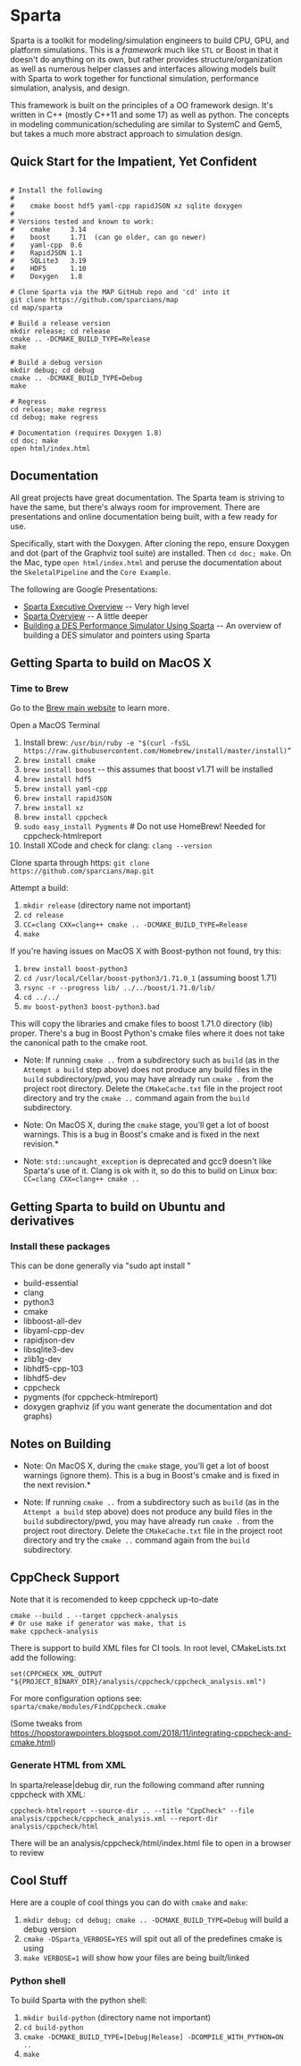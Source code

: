 # Sparta

Sparta is a toolkit for modeling/simulation engineers to build CPU,
GPU, and platform simulations.  This is a _framework_ much like `STL`
or Boost in that it doesn't do anything on its own, but rather
provides structure/organization as well as numerous helper classes and
interfaces allowing models built with Sparta to work together for
functional simulation, performance simulation, analysis, and design.

This framework is built on the principles of a OO framework design.
It's written in C++ (mostly C++11 and some 17) as well as python.  The
concepts in modeling communication/scheduling are similar to SystemC
and Gem5, but takes a much more abstract approach to simulation
design.

## Quick Start for the Impatient, Yet Confident

```

# Install the following
#
#    cmake boost hdf5 yaml-cpp rapidJSON xz sqlite doxygen
#
# Versions tested and known to work:
#    cmake     3.14
#    boost     1.71  (can go older, can go newer)
#    yaml-cpp  0.6
#    RapidJSON 1.1
#    SQLite3   3.19
#    HDF5      1.10
#    Doxygen   1.8

# Clone Sparta via the MAP GitHub repo and 'cd' into it
git clone https://github.com/sparcians/map
cd map/sparta

# Build a release version
mkdir release; cd release
cmake .. -DCMAKE_BUILD_TYPE=Release
make

# Build a debug version
mkdir debug; cd debug
cmake .. -DCMAKE_BUILD_TYPE=Debug
make

# Regress
cd release; make regress
cd debug; make regress

# Documentation (requires Doxygen 1.8)
cd doc; make
open html/index.html

```

## Documentation

All great projects have great documentation.  The Sparta team is striving to have the same, but there's always room for improvement.  There are presentations and online documentation being built, with a few ready for use.

Specifically, start with the Doxygen.  After cloning the repo, ensure Doxygen and dot (part of the Graphviz tool suite) are installed.  Then `cd doc; make`.  On the Mac, type `open html/index.html` and peruse the documentation about the `SkeletalPipeline` and the `Core Example`.

The following are Google Presentations:
- [Sparta Executive Overview](https://docs.google.com/presentation/d/1_JzBj0do0KaF_Q5c48AvBeBEuXgZ4307CFEoH3yty68/edit?usp=sharing) -- Very high level
- [Sparta Overview](https://docs.google.com/presentation/d/1mDnTIVf8dFqcs0cE5Dd0Lb_UNrarF9wLFTqze_Tng2o/edit?usp=sharing) -- A little deeper
- [Building a DES Performance Simulator Using Sparta](https://docs.google.com/presentation/d/1Z1wv3eETH9WhPXzdCDCuNlN2PS4C3-7kTnXbj5sdj-E/edit?usp=sharing) -- An overview of building a DES simulator and pointers using Sparta

## Getting Sparta to build on MacOS X

### Time to Brew

Go to the [Brew main website](https://brew.sh) to learn more.

Open a MacOS Terminal

1. Install brew: `/usr/bin/ruby -e "$(curl -fsSL https://raw.githubusercontent.com/Homebrew/install/master/install)”`
1. `brew install cmake`
1. `brew install boost` -- this assumes that boost v1.71 will be installed
1. `brew install hdf5`
1. `brew install yaml-cpp`
1. `brew install rapidJSON`
1. `brew install xz`
1. `brew install cppcheck`
1. `sudo easy_install Pygments` # Do not use HomeBrew! Needed for cppcheck-htmlreport
1. Install XCode and check for clang: `clang --version`

Clone sparta through https: `git clone https://github.com/sparcians/map.git`

Attempt a build:

1. `mkdir release` (directory name not important)
1. `cd release`
1. `CC=clang CXX=clang++ cmake .. -DCMAKE_BUILD_TYPE=Release`
1. `make`

If you're having issues on MacOS X with Boost-python not found, try this:

1. `brew install boost-python3`
1. `cd /usr/local/Cellar/boost-python3/1.71.0_1`  (assuming boost 1.71)
1. `rsync -r --progress lib/ ../../boost/1.71.0/lib/`
1. `cd ../../`
1. `mv boost-python3 boost-python3.bad`

This will copy the libraries and cmake files to boost 1.71.0 directory
(lib) proper.  There's a bug in Boost Python's cmake files where it
does not take the canonical path to the cmake root.

* Note: If running `cmake ..` from a subdirectory such as `build` (as
  in the `Attempt a build` step above) does not produce any build
  files in the `build` subdirectory/pwd, you may have already run
  `cmake .` from the project root directory. Delete the
  `CMakeCache.txt` file in the project root directory and try the
  `cmake ..` command again from the `build` subdirectory.

* Note: On MacOS X, during the `cmake` stage, you'll get a lot of
  boost warnings.  This is a bug in Boost's cmake and is fixed in the
  next revision.*

* Note: `std::uncaught_exception` is deprecated and gcc9 doesn't like
  Sparta's use of it.  Clang is ok with it, so do this to build on
  Linux box: `CC=clang CXX=clang++ cmake ..`

## Getting Sparta to build on Ubuntu and derivatives

### Install these packages

This can be done generally via "sudo apt install <package name>"

- build-essential
- clang
- python3
- cmake
- libboost-all-dev
- libyaml-cpp-dev
- rapidjson-dev
- libsqlite3-dev
- zlib1g-dev
- libhdf5-cpp-103
- libhdf5-dev
- cppcheck
- pygments (for cppcheck-htmlreport)
- doxygen graphviz (if you want generate the documentation and dot graphs)

## Notes on Building

* Note: On MacOS X, during the `cmake` stage, you'll get a lot of
 boost warnings (ignore them).  This is a bug in Boost's cmake and is
 fixed in the next revision.*

* Note: If running `cmake ..` from a subdirectory such as `build` (as
 in the `Attempt a build` step above) does not produce any build files
 in the `build` subdirectory/pwd, you may have already run `cmake .`
 from the project root directory. Delete the `CMakeCache.txt` file in
 the project root directory and try the `cmake ..` command again from
 the `build` subdirectory.

## CppCheck Support
Note that it is recomended to keep cppcheck up-to-date

```
cmake --build . --target cppcheck-analysis
# Or use make if generator was make, that is
make cppcheck-analysis
```

There is support to build XML files for CI tools.  In root level,
CMakeLists.txt add the following:
```
set(CPPCHECK_XML_OUTPUT "${PROJECT_BINARY_DIR}/analysis/cppcheck/cppcheck_analysis.xml")
```

For more configuration options see:
`sparta/cmake/modules/FindCppcheck.cmake`

(Some tweaks from https://hopstorawpointers.blogspot.com/2018/11/integrating-cppcheck-and-cmake.html)

### Generate HTML from XML
In sparta/release|debug dir, run the following command after running cppcheck with XML:

```
cppcheck-htmlreport --source-dir .. --title "CppCheck" --file analysis/cppcheck/cppcheck_analysis.xml --report-dir analysis/cppcheck/html
```

There will be an analysis/cppcheck/html/index.html file to open in a browser to review

## Cool Stuff
Here are a couple of cool things you can do with `cmake` and `make`:

1. `mkdir debug; cd debug; cmake .. -DCMAKE_BUILD_TYPE=Debug` will build a debug version
2. `cmake -DSparta_VERBOSE=YES` will spit out all of the predefines cmake is using
3. `make VERBOSE=1` will show how your files are being built/linked

### Python shell

To build Sparta with the python shell:

1. `mkdir build-python` (directory name not important)
2. `cd build-python`
3. `cmake -DCMAKE_BUILD_TYPE=[Debug|Release] -DCOMPILE_WITH_PYTHON=ON ..`
4. `make`
